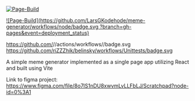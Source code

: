 [![Page-Build](https://github.com/LarsGKodehode/meme-generator/workflows/node.js.yml/badge.svg?branch=gh-pages&event=deployment_status)](https://github.com/LarsGKodehode/meme-generator/actions/workflows/node.js.yml)

[![Page-Build](https://github.com/LarsGKodehode/meme-generator/workflows/node/badge.svg
?branch=gh-pages&event=deployment_status)](https://github.com/LarsGKodehode/meme-generator/actions/workflows/node.js.yml)

https://github.com/<org>/<repo>/actions/workflows/<filename>/badge.svg
https://github.com/riZZZhik/belinsky/workflows/Unittests/badge.svg


A simple meme generator implemented as a single page app utilizing React and built using Vite

Link to figma project: https://www.figma.com/file/8o7lS1nDU8xwvmLvLLFbLJ/Scratchpad?node-id=0%3A1
